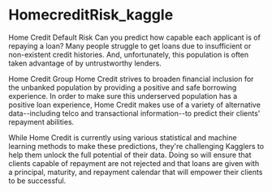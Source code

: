 # HomecreditRisk_kaggle
Home Credit Default Risk
Can you predict how capable each applicant is of repaying a loan?
Many people struggle to get loans due to insufficient or non-existent credit histories. And, unfortunately, this population is often taken advantage of by untrustworthy lenders.

Home Credit Group
Home Credit strives to broaden financial inclusion for the unbanked population by providing a positive and safe borrowing experience. In order to make sure this underserved population has a positive loan experience, Home Credit makes use of a variety of alternative data--including telco and transactional information--to predict their clients' repayment abilities.

While Home Credit is currently using various statistical and machine learning methods to make these predictions, they're challenging Kagglers to help them unlock the full potential of their data. Doing so will ensure that clients capable of repayment are not rejected and that loans are given with a principal, maturity, and repayment calendar that will empower their clients to be successful.
